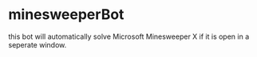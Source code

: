 # minesweeperBot

this bot will automatically solve Microsoft Minesweeper X if it is open in a seperate window.
